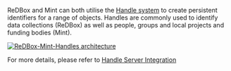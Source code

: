ReDBox and Mint can both utilise the [Handle system](http://www.handle.net/) to create persistent identifiers for a range of objects. Handles are commonly used to identify data collections (ReDBox) as well as people, groups and local projects and funding bodies (Mint).


[![ReDBox-Mint-Handles architecture](https://docs.google.com/drawings/pub?id=1Z-x758bDYpNOBufb1oBx-gLlBV82GtWVfxX9-CQuoYA&w=2301&h=1410)
](https://docs.google.com/drawings/pub?id=1Z-x758bDYpNOBufb1oBx-gLlBV82GtWVfxX9-CQuoYA&w=2301&h=1410)


For more details, please refer to [Handle Server Integration](documentation-system-administration-administering-mint-handle-server)

## []()
## []()